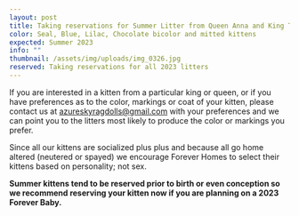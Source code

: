 ```yaml
---
layout: post
title: Taking reservations for Summer Litter from Queen Anna and King Tzar
color: Seal, Blue, Lilac, Chocolate bicolor and mitted kittens
expected: Summer 2023
info: ""
thumbnail: /assets/img/uploads/img_0326.jpg
reserved: Taking reservations for all 2023 litters
---
```

If you are interested in a kitten from a particular king or queen, or if you have preferences as to the color, markings or coat of your kitten, please contact us at azureskyragdolls@gmail.com with your preferences and we can point you to the litters most likely to produce the color or markings you prefer. 

Since all our kittens are socialized plus plus and because all go home altered (neutered or spayed) we encourage Forever Homes to select their kittens based on personality; not sex.

**Summer kittens tend to be reserved prior to birth or even conception so we recommend reserving your kitten now if you are planning on a 2023 Forever Baby.**